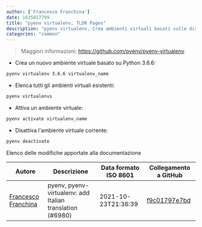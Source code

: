 ```yaml
---
author: ['Francesco Franchina']
date: 1635017799
title: "pyenv virtualenv, TLDR Pages"
description: "pyenv virtualenv, Crea ambienti virtuali basati sulle distribuzioni Python che si hanno installate."
categories: "common"
---
```

> Maggiori informazioni: <https://github.com/pyenv/pyenv-virtualenv>.

- Crea un nuovo ambiente virtuale basato su Python 3.6.6:

```bash
pyenv virtualenv 3.6.6 virtualenv_name
```

- Elenca tutti gli ambienti virtuali esistenti:

```bash
pyenv virtualenvs
```

- Attiva un ambiente virtuale:

```bash
pyenv activate virtualenv_name
```

- Disattiva l'ambiente virtuale corrente:

```bash
pyenv deactivate
```
Elenco delle modifiche apportate alla documentazione


Autore | Descrizione | Data formato ISO 8601 | Collegamento a GitHub
------|-----|-----|-----
[Francesco Franchina](mailto:cescus92@gmail.com) | pyenv, pyenv-virtualenv: add Italian translation (#6980) | 2021-10-23T21:36:39 | [f9c01797e7bd](https://github.com/tldr-pages/tldr/commit/f9c01797e7bdef17dea1c06f88ee7900b48b9017)

